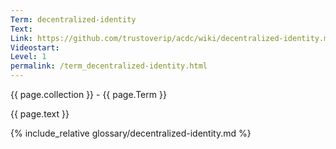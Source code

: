 ```yaml
---
Term: decentralized-identity
Text: 
Link: https://github.com/trustoverip/acdc/wiki/decentralized-identity.md
Videostart: 
Level: 1
permalink: /term_decentralized-identity.html
---
```


{{ page.collection }} - {{ page.Term }}

   {{ page.text }}

{% include_relative glossary/decentralized-identity.md %}
